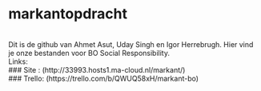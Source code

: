 # markantopdracht
<br>
Dit is de github van Ahmet Asut, Uday Singh en Igor Herrebrugh. Hier vind je  onze bestanden voor BO Social Responsibility.
<br>
Links:
<br>
### Site : (http://33993.hosts1.ma-cloud.nl/markant/)
<br>
### Trello: (https://trello.com/b/QWUQ58xH/markant-bo)
